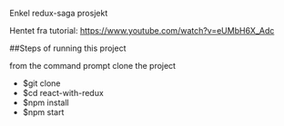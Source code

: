 Enkel redux-saga prosjekt

Hentet fra tutorial: https://www.youtube.com/watch?v=eUMbH6X_Adc

##Steps of running this project

from the command prompt clone the project

* $git clone
* $cd react-with-redux
* $npm install
* $npm start


